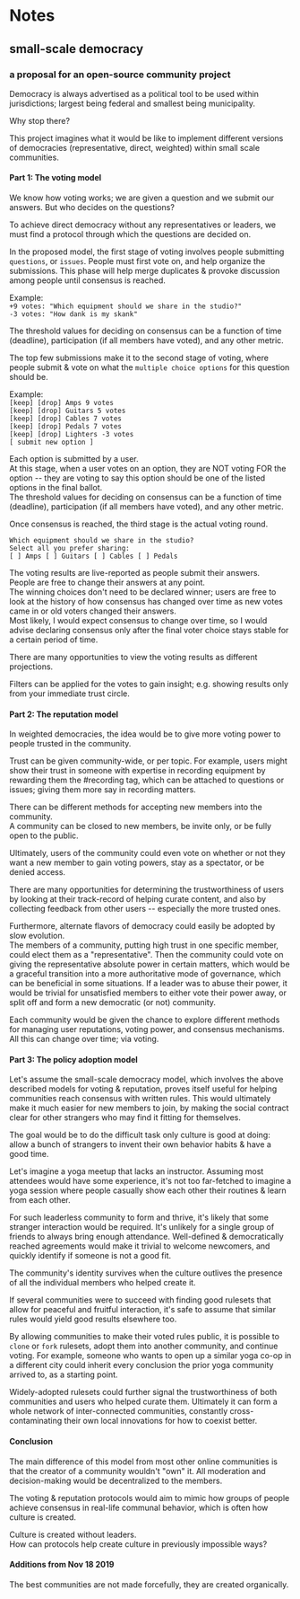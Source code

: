 # Notes

## small-scale democracy



### a proposal for an open-source community project

Democracy is always advertised as a political tool to be used within jurisdictions; largest being federal and smallest being municipality.

Why stop there?

This project imagines what it would be like to implement different versions of democracies \(representative, direct, weighted\) within small scale communities.

#### 

#### Part 1: The voting model

We know how voting works; we are given a question and we submit our answers. But who decides on the questions?

To achieve direct democracy without any representatives or leaders, we must find a protocol through which the questions are decided on.

In the proposed model, the first stage of voting involves people submitting `questions`, or `issues`. People must first vote on, and help organize the submissions. This phase will help merge duplicates & provoke discussion among people until consensus is reached.

Example:  
 `+9 votes: "Which equipment should we share in the studio?"`  
 `-3 votes: "How dank is my skank"`

The threshold values for deciding on consensus can be a function of time \(deadline\), participation \(if all members have voted\), and any other metric.

The top few submissions make it to the second stage of voting, where people submit & vote on what the `multiple choice options` for this question should be.

Example:  
 `[keep] [drop] Amps 9 votes`  
 `[keep] [drop] Guitars 5 votes`  
 `[keep] [drop] Cables 7 votes`  
 `[keep] [drop] Pedals 7 votes`  
 `[keep] [drop] Lighters -3 votes`  
 `[ submit new option ]`

Each option is submitted by a user.  
 At this stage, when a user votes on an option, they are NOT voting FOR the option -- they are voting to say this option should be one of the listed options in the final ballot.  
 The threshold values for deciding on consensus can be a function of time \(deadline\), participation \(if all members have voted\), and any other metric.

Once consensus is reached, the third stage is the actual voting round.

`Which equipment should we share in the studio?`  
 `Select all you prefer sharing:`  
 `[ ] Amps [ ] Guitars [ ] Cables [ ] Pedals`

The voting results are live-reported as people submit their answers.  
 People are free to change their answers at any point.  
 The winning choices don't need to be declared winner; users are free to look at the history of how consensus has changed over time as new votes came in or old voters changed their answers.  
 Most likely, I would expect consensus to change over time, so I would advise declaring consensus only after the final voter choice stays stable for a certain period of time.

There are many opportunities to view the voting results as different projections.

Filters can be applied for the votes to gain insight; e.g. showing results only from your immediate trust circle.

#### 

#### Part 2: The reputation model

In weighted democracies, the idea would be to give more voting power to people trusted in the community.

Trust can be given community-wide, or per topic. For example, users might show their trust in someone with expertise in recording equipment by rewarding them the \#recording tag, which can be attached to questions or issues; giving them more say in recording matters.

There can be different methods for accepting new members into the community.  
 A community can be closed to new members, be invite only, or be fully open to the public.

Ultimately, users of the community could even vote on whether or not they want a new member to gain voting powers, stay as a spectator, or be denied access.

There are many opportunities for determining the trustworthiness of users by looking at their track-record of helping curate content, and also by collecting feedback from other users -- especially the more trusted ones.

Furthermore, alternate flavors of democracy could easily be adopted by slow evolution.  
 The members of a community, putting high trust in one specific member, could elect them as a "representative". Then the community could vote on giving the representative absolute power in certain matters, which would be a graceful transition into a more authoritative mode of governance, which can be beneficial in some situations. If a leader was to abuse their power, it would be trivial for unsatisfied members to either vote their power away, or split off and form a new democratic \(or not\) community.

Each community would be given the chance to explore different methods for managing user reputations, voting power, and consensus mechanisms. All this can change over time; via voting.

#### 

#### Part 3: The policy adoption model

Let's assume the small-scale democracy model, which involves the above described models for voting & reputation, proves itself useful for helping communities reach consensus with written rules. This would ultimately make it much easier for new members to join, by making the social contract clear for other strangers who may find it fitting for themselves.

The goal would be to do the difficult task only culture is good at doing: allow a bunch of strangers to invent their own behavior habits & have a good time.

Let's imagine a yoga meetup that lacks an instructor. Assuming most attendees would have some experience, it's not too far-fetched to imagine a yoga session where people casually show each other their routines & learn from each other.

For such leaderless community to form and thrive, it's likely that some stranger interaction would be required. It's unlikely for a single group of friends to always bring enough attendance. Well-defined & democratically reached agreements would make it trivial to welcome newcomers, and quickly identify if someone is not a good fit.

The community's identity survives when the culture outlives the presence of all the individual members who helped create it.

If several communities were to succeed with finding good rulesets that allow for peaceful and fruitful interaction, it's safe to assume that similar rules would yield good results elsewhere too.

By allowing communities to make their voted rules public, it is possible to `clone` or `fork` rulesets, adopt them into another community, and continue voting. For example, someone who wants to open up a similar yoga co-op in a different city could inherit every conclusion the prior yoga community arrived to, as a starting point.

Widely-adopted rulesets could further signal the trustworthiness of both communities and users who helped curate them. Ultimately it can form a whole network of inter-connected communities, constantly cross-contaminating their own local innovations for how to coexist better.

#### 

#### Conclusion

The main difference of this model from most other online communities is that the creator of a community wouldn't "own" it. All moderation and decision-making would be decentralized to the members.

The voting & reputation protocols would aim to mimic how groups of people achieve consensus in real-life communal behavior, which is often how culture is created.

Culture is created without leaders.  
 How can protocols help create culture in previously impossible ways?

#### 

#### Additions from Nov 18 2019

The best communities are not made forcefully, they are created organically.

